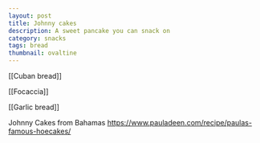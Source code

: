 ```yaml
---
layout: post
title: Johnny cakes
description: A sweet pancake you can snack on
category: snacks
tags: bread
thumbnail: ovaltine
---
```




[[Cuban bread]]




[[Focaccia]]

[[Garlic bread]]

Johnny Cakes from Bahamas
https://www.pauladeen.com/recipe/paulas-famous-hoecakes/